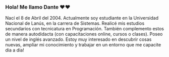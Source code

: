 ### Hola! Me llamo Dante ❤❤ 
Nací el 8 de Abril del 2004. Actualmente soy estudiante en la Universidad Nacional de Lanús, en la carrera de Sistemas. 
Realicé mis estudios secundarios con tecnicatura en Programación. También complemento estos de manera autodidacta (con capacitaciones online, cursos o clases). Poseo un nivel de inglés avanzado. Estoy muy interesado en descubrir cosas nuevas, ampliar mi conocimiento y trabajar en un entorno que me capacite dia a dia!
